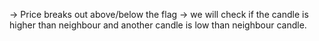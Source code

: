 -> Price breaks out above/below the flag
-> we will check if the candle is higher than neighbour and another candle is low than neighbour candle.